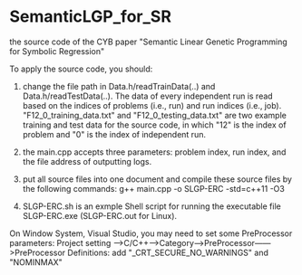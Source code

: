# SemanticLGP_for_SR
the source code of the CYB paper "Semantic Linear Genetic Programming for Symbolic Regression"

To apply the source code, you should:
1) change the file path in Data.h/readTrainData(..) and Data.h/readTestData(..). The data of every independent run is read based on the indices of problems (i.e., run) and run indices (i.e., job). "F12_0_training_data.txt" and "F12_0_testing_data.txt" are two example training and test data for the source code, in which "12" is the index of problem and "0" is the index of independent run. 
2) the main.cpp accepts three parameters: problem index, run index, and the file address of outputting logs.
3) put all source files into one document and compile these source files by the following commands:
      g++ main.cpp -o SLGP-ERC -std=c++11 -O3
      
4) SLGP-ERC.sh is an exmple Shell script for running the executable file SLGP-ERC.exe (SLGP-ERC.out for Linux).

On Window System, Visual Studio, you may need to set some PreProcessor parameters:  Project setting ——>C/C++——>Category——>PreProcessor——>PreProcessor Definitions: add "_CRT_SECURE_NO_WARNINGS" and "NOMINMAX"
